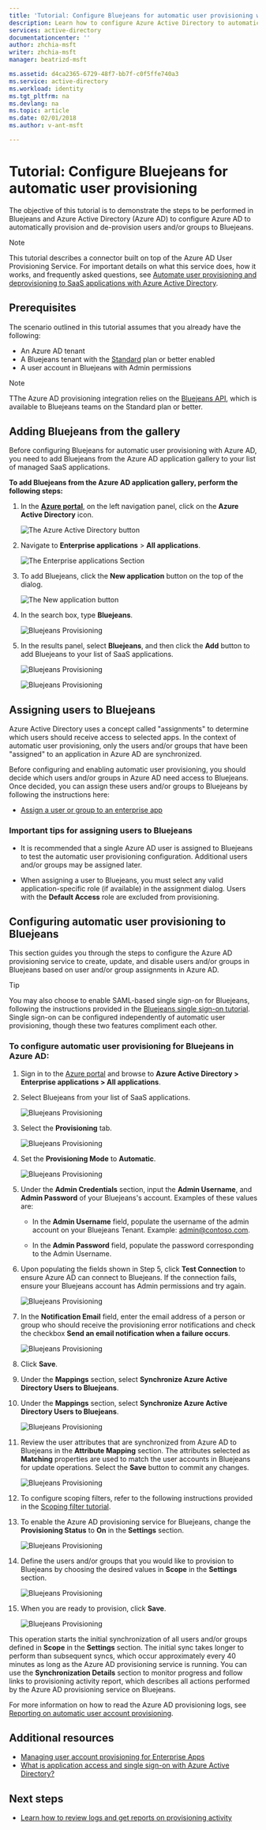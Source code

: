```yaml
---
title: 'Tutorial: Configure Bluejeans for automatic user provisioning with Azure Active Directory | Microsoft Docs'
description: Learn how to configure Azure Active Directory to automatically provision and de-provision user accounts to Bluejeans.
services: active-directory
documentationcenter: ''
author: zhchia-msft
writer: zhchia-msft
manager: beatrizd-msft

ms.assetid: d4ca2365-6729-48f7-bb7f-c0f5ffe740a3
ms.service: active-directory
ms.workload: identity
ms.tgt_pltfrm: na
ms.devlang: na
ms.topic: article
ms.date: 02/01/2018
ms.author: v-ant-msft

---
```


# Tutorial: Configure Bluejeans for automatic user provisioning

The objective of this tutorial is to demonstrate the steps to be performed in Bluejeans and Azure Active Directory (Azure AD) to configure Azure AD to automatically provision and de-provision users and/or groups to Bluejeans.

> [!NOTE]
> This tutorial describes a connector built on top of the Azure AD User Provisioning Service. For important details on what this service does, how it works, and frequently asked questions, see [Automate user provisioning and deprovisioning to SaaS applications with Azure Active Directory](./active-directory-saas-app-provisioning.md).

## Prerequisites

The scenario outlined in this tutorial assumes that you already have the following:

*   An Azure AD tenant
*   A Bluejeans tenant with the [Standard](https://www.Bluejeans.com/pricing) plan or better enabled
*   A user account in Bluejeans with Admin permissions

> [!NOTE]
> TThe Azure AD provisioning integration relies on the [Bluejeans API](https://Bluejeans.github.io/developer), which is available to Bluejeans teams on the Standard plan or better.

## Adding Bluejeans from the gallery
Before configuring Bluejeans for automatic user provisioning with Azure AD, you need to add Bluejeans from the Azure AD application gallery to your list of managed SaaS applications.

**To add Bluejeans from the Azure AD application gallery, perform the following steps:**

1. In the **[Azure portal](https://portal.azure.com)**, on the left navigation panel, click on the **Azure Active Directory** icon. 

	![The Azure Active Directory button][1]

2. Navigate to **Enterprise applications** > **All applications**.

	![The Enterprise applications Section][2]
	
3. To add Bluejeans, click the **New application** button on the top of the dialog.

	![The New application button][3]

4. In the search box, type **Bluejeans**.

	![Bluejeans Provisioning](./media/active-directory-saas-bluejeans-provisioning-tutorial/BluejeansAppSearch.png)

5. In the results panel, select **Bluejeans**, and then click the **Add** button to add Bluejeans to your list of SaaS applications.

	![Bluejeans Provisioning](./media/active-directory-saas-bluejeans-provisioning-tutorial/BluejeansAppSearchResults.png)

	![Bluejeans Provisioning](./media/active-directory-saas-bluejeans-provisioning-tutorial/BluejeansAppCreate.png)
	
## Assigning users to Bluejeans

Azure Active Directory uses a concept called "assignments" to determine which users should receive access to selected apps. In the context of automatic user provisioning, only the users and/or groups that have been "assigned" to an application in Azure AD are synchronized.

Before configuring and enabling automatic user provisioning, you should decide which users and/or groups in Azure AD need access to Bluejeans. Once decided, you can assign these users and/or groups to Bluejeans by following the instructions here:

*   [Assign a user or group to an enterprise app](active-directory-coreapps-assign-user-azure-portal.md)

### Important tips for assigning users to Bluejeans

*	It is recommended that a single Azure AD user is assigned to Bluejeans to test the automatic user provisioning configuration. Additional users and/or groups may be assigned later.

*	When assigning a user to Bluejeans, you must select any valid application-specific role (if available) in the assignment dialog. Users with the **Default Access** role are excluded from provisioning.

## Configuring automatic user provisioning to Bluejeans

This section guides you through the steps to configure the Azure AD provisioning service to create, update, and disable users and/or groups in Bluejeans based on user and/or group assignments in Azure AD.

> [!TIP]
> You may also choose to enable SAML-based single sign-on for Bluejeans, following the instructions provided in the [Bluejeans single sign-on tutorial](active-directory-saas-bluejeans-tutorial.md). Single sign-on can be configured independently of automatic user provisioning, though these two features compliment each other.

### To configure automatic user provisioning for Bluejeans in Azure AD:

1. Sign in to the [Azure portal](https://portal.azure.com) and browse to **Azure Active Directory > Enterprise applications > All applications**.

2. Select Bluejeans from your list of SaaS applications.
 
	![Bluejeans Provisioning](./media/active-directory-saas-bluejeans-provisioning-tutorial/Bluejeans2.png)

3. Select the **Provisioning** tab.

	![Bluejeans Provisioning](./media/active-directory-saas-bluejeans-provisioning-tutorial/BluejeansProvisioningTab.png)

4. Set the **Provisioning Mode** to **Automatic**.

	![Bluejeans Provisioning](./media/active-directory-saas-bluejeans-provisioning-tutorial/Bluejeans1.png)

5. Under the **Admin Credentials** section, input the **Admin Username**, and **Admin Password** of your Bluejeans's account. Examples of these values are:

	*   In the **Admin Username** field, populate the username of the admin account on your Bluejeans Tenant. Example: admin@contoso.com.

	*   In the **Admin Password** field, populate the password corresponding to the Admin Username.

6. Upon populating the fields shown in Step 5, click **Test Connection** to ensure Azure AD can connect to Bluejeans. If the connection fails, ensure your Bluejeans account has Admin permissions and try again.

	![Bluejeans Provisioning](./media/active-directory-saas-bluejeans-provisioning-tutorial/BluejeansTestConnection.png)

7. In the **Notification Email** field, enter the email address of a person or group who should receive the provisioning error notifications and check the checkbox **Send an email notification when a failure occurs**.

	![Bluejeans Provisioning](./media/active-directory-saas-bluejeans-provisioning-tutorial/BluejeansNotificationEmail.png)


8. Click **Save**. 

9. Under the **Mappings** section, select **Synchronize Azure Active Directory Users to Bluejeans**.

10. Under the **Mappings** section, select **Synchronize Azure Active Directory Users to Bluejeans**.

	![Bluejeans Provisioning](./media/active-directory-saas-bluejeans-provisioning-tutorial/BluejeansMapping.png)

11. Review the user attributes that are synchronized from Azure AD to Bluejeans in the **Attribute Mapping** section. The attributes selected as **Matching** properties are used to match the user accounts in Bluejeans for update operations. Select the **Save** button to commit any changes.

	![Bluejeans Provisioning](./media/active-directory-saas-Bluejeans-provisioning-tutorial/BluejeansUserMappingAtrributes.png)

12. To configure scoping filters, refer to the following instructions provided in the [Scoping filter tutorial](./active-directory-saas-scoping-filters).

13. To enable the Azure AD provisioning service for Bluejeans, change the **Provisioning Status** to **On** in the **Settings** section.

	![Bluejeans Provisioning](./media/active-directory-saas-bluejeans-provisioning-tutorial/BluejeansProvisioningStatus.png)

14. Define the users and/or groups that you would like to provision to Bluejeans by choosing the desired values in **Scope** in the **Settings** section.

	![Bluejeans Provisioning](./media/active-directory-saas-bluejeans-provisioning-tutorial/UserGroupSelection.png)

15. When you are ready to provision, click **Save**.

	![Bluejeans Provisioning](./media/active-directory-saas-bluejeans-provisioning-tutorial/SaveProvisioning.png)

This operation starts the initial synchronization of all users and/or groups defined in **Scope** in the **Settings** section. The initial sync takes longer to perform than subsequent syncs, which occur approximately every 40 minutes as long as the Azure AD provisioning service is running. You can use the **Synchronization Details** section to monitor progress and follow links to provisioning activity report, which describes all actions performed by the Azure AD provisioning service on Bluejeans.

For more information on how to read the Azure AD provisioning logs, see [Reporting on automatic user account provisioning](./active-directory-saas-provisioning-reporting.md).

## Additional resources

* [Managing user account provisioning for Enterprise Apps](active-directory-enterprise-apps-manage-provisioning.md)
* [What is application access and single sign-on with Azure Active Directory?](active-directory-appssoaccess-whatis.md)

## Next steps

* [Learn how to review logs and get reports on provisioning activity](active-directory-saas-provisioning-reporting.md)

<!--Image references-->
[1]: ./media/active-directory-saas-bluejeans-provisioning-tutorial/tutorial_general_01.png
[2]: ./media/active-directory-saas-bluejeans-tutorial/tutorial_general_02.png
[3]: ./media/active-directory-saas-bluejeans-tutorial/tutorial_general_03.png